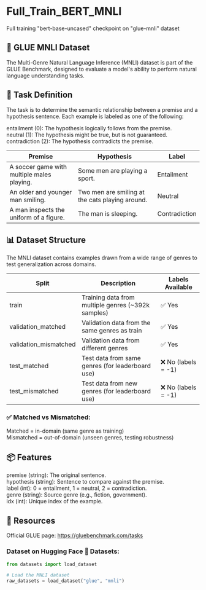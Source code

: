 # Full_Train_BERT_MNLI
Full training "bert-base-uncased" checkpoint on "glue-mnli" dataset

## 🧠 GLUE MNLI Dataset
The Multi-Genre Natural Language Inference (MNLI) dataset is part of the GLUE Benchmark, designed to evaluate a model's ability to perform natural language understanding tasks.

## 📘 Task Definition
The task is to determine the semantic relationship between a premise and a hypothesis sentence. Each example is labeled as one of the following:

entailment (0): The hypothesis logically follows from the premise.  
neutral (1): The hypothesis might be true, but is not guaranteed.  
contradiction (2): The hypothesis contradicts the premise.  

| Premise                                           | Hypothesis                                      | Label         |
|--------------------------------------------------|-------------------------------------------------|---------------|
| A soccer game with multiple males playing.       | Some men are playing a sport.                   | Entailment    |
| An older and younger man smiling.                | Two men are smiling at the cats playing around. | Neutral       |
| A man inspects the uniform of a figure.          | The man is sleeping.                            | Contradiction |

## 📊 Dataset Structure
The MNLI dataset contains examples drawn from a wide range of genres to test generalization across domains.

| Split                 | Description                                        | Labels Available |
|----------------------|----------------------------------------------------|------------------|
| train                | Training data from multiple genres (~392k samples) | ✅ Yes           |
| validation_matched   | Validation data from the same genres as train      | ✅ Yes           |
| validation_mismatched| Validation data from different genres              | ✅ Yes           |
| test_matched         | Test data from same genres (for leaderboard use)   | ❌ No (labels = -1) |
| test_mismatched      | Test data from new genres (for leaderboard use)    | ❌ No (labels = -1) |

### ✅ Matched vs Mismatched:  
Matched = in-domain (same genre as training)  
Mismatched = out-of-domain (unseen genres, testing robustness)

## 📦 Features
premise (string): The original sentence.  
hypothesis (string): Sentence to compare against the premise.  
label (int): 0 = entailment, 1 = neutral, 2 = contradiction.  
genre (string): Source genre (e.g., fiction, government).  
idx (int): Unique index of the example.  

## 🔗 Resources
Official GLUE page: https://gluebenchmark.com/tasks

### Dataset on Hugging Face 🤗 Datasets:  
```python
from datasets import load_dataset

# Load the MNLI dataset
raw_datasets = load_dataset("glue", "mnli")
```
